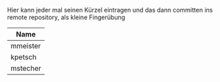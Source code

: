 Hier kann jeder mal seinen Kürzel eintragen und das dann committen ins remote repository, als kleine Fingerübung

| Name                  |
| --------------------- |
| mmeister              |
| kpetsch               |
| mstecher              |
